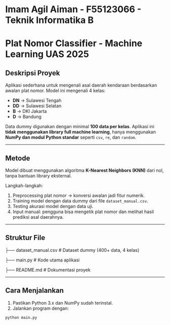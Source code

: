# Imam Agil Aiman - F55123066 - Teknik Informatika B
# Plat Nomor Classifier - Machine Learning UAS 2025

## Deskripsi Proyek
Aplikasi sederhana untuk mengenali asal daerah kendaraan berdasarkan awalan plat nomor. Model ini mengenali 4 kelas:
- **DN** → Sulawesi Tengah  
- **DD** → Sulawesi Selatan  
- **B**  → DKI Jakarta  
- **D**  → Bandung  

Data dummy digunakan dengan minimal **100 data per kelas**. Aplikasi ini **tidak menggunakan library full machine learning**, hanya menggunakan **NumPy dan modul Python standar** seperti `csv`, `re`, dan `random`.

---

## Metode
Model dibuat menggunakan algoritma **K-Nearest Neighbors (KNN)** dari nol, tanpa bantuan library eksternal.

Langkah-langkah:
1. Preprocessing plat nomor → konversi awalan jadi fitur numerik.
2. Training model dengan data dummy dari file `dataset_manual.csv`.
3. Testing akurasi model dengan data uji.
4. Input manual: pengguna bisa mengetik plat nomor dan melihat hasil prediksi asal daerahnya.

---

## Struktur File

├── dataset_manual.csv # Dataset dummy (400+ data, 4 kelas)

├── main.py # Kode utama aplikasi

├── README.md # Dokumentasi proyek


---

## Cara Menjalankan

1. Pastikan Python 3.x dan NumPy sudah terinstal.
2. Jalankan program dengan:
```bash
python main.py
